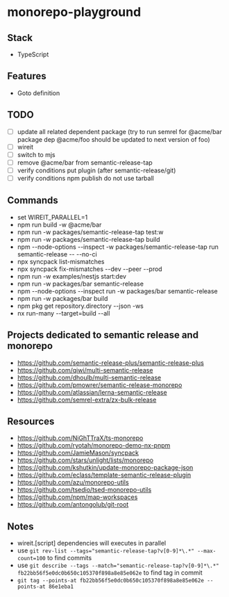 # monorepo-playground

## Stack

- TypeScript

## Features

- Goto definition

## TODO

- [ ] update all related dependent package (try to run semrel for @acme/bar package dep @acme/foo should be updated to next version of foo)
- [ ] wireit
- [ ] switch to mjs
- [ ] remove @acme/bar from semantic-release-tap
- [ ] verify conditions put plugin (after semantic-release/git)
- [ ] verify conditions npm publish do not use tarball

## Commands

- set WIREIT_PARALLEL=1
- npm run build -w @acme/bar
- npm run -w packages/semantic-release-tap test:w
- npm run -w packages/semantic-release-tap build
- npm --node-options --inspect -w packages/semantic-release-tap run semantic-release -- --no-ci
- npx syncpack list-mismatches
- npx syncpack fix-mismatches --dev --peer --prod
- npm run -w examples/nestjs start:dev
- npm run -w packages/bar semantic-release
- npm --node-options --inspect run -w packages/bar semantic-release
- npm run -w packages/bar build
- npm pkg get repository.directory --json -ws
- nx run-many --target=build --all

## Projects dedicated to semantic release and monorepo

- https://github.com/semantic-release-plus/semantic-release-plus
- https://github.com/qiwi/multi-semantic-release
- https://github.com/dhoulb/multi-semantic-release
- https://github.com/pmowrer/semantic-release-monorepo
- https://github.com/atlassian/lerna-semantic-release
- https://github.com/semrel-extra/zx-bulk-release

## Resources

- https://github.com/NiGhTTraX/ts-monorepo
- https://github.com/ryotah/monorepo-demo-nx-pnpm
- https://github.com/JamieMason/syncpack
- https://github.com/stars/unlight/lists/monorepo
- https://github.com/kshutkin/update-monorepo-package-json
- https://github.com/eclass/template-semantic-release-plugin
- https://github.com/azu/monorepo-utils
- https://github.com/tsedio/tsed-monorepo-utils
- https://github.com/npm/map-workspaces
- https://github.com/antongolub/git-root

## Notes

- wireit.[script] dependencies will executes in parallel
- use `git rev-list --tags="semantic-release-tap?v[0-9]*\.*" --max-count=100` to find commits
- use `git describe --tags --match="semantic-release-tap?v[0-9]*\.*" fb22bb56f5e0dc0b650c105370f898a8e85e062e` to find tag in commit
- `git tag --points-at fb22bb56f5e0dc0b650c105370f898a8e85e062e --points-at 86e1eba1 `
